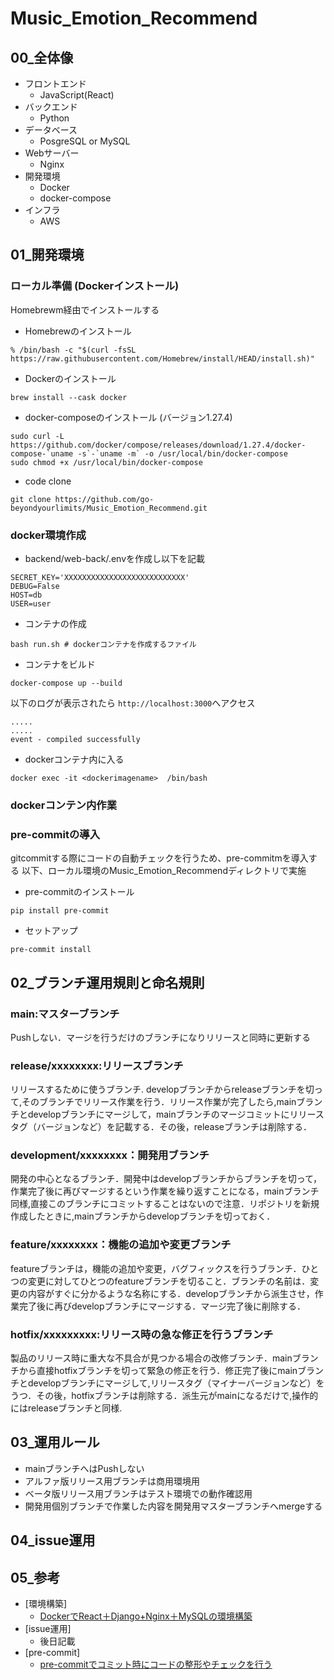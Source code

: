 # Music_Emotion_Recommend
## 00_全体像
* フロントエンド
  * JavaScript(React)
* バックエンド
  * Python
* データベース
  * PosgreSQL or MySQL
* Webサーバー
  * Nginx
* 開発環境
  * Docker
  * docker-compose
* インフラ
  * AWS 
## 01_開発環境
### ローカル準備 (Dockerインストール)
Homebrewm経由でインストールする

* Homebrewのインストール
```
% /bin/bash -c "$(curl -fsSL https://raw.githubusercontent.com/Homebrew/install/HEAD/install.sh)"
```
* Dockerのインストール
```
brew install --cask docker
```
* docker-composeのインストール (バージョン1.27.4)
```
sudo curl -L https://github.com/docker/compose/releases/download/1.27.4/docker-compose-`uname -s`-`uname -m` -o /usr/local/bin/docker-compose
sudo chmod +x /usr/local/bin/docker-compose
```
* code clone
```
git clone https://github.com/go-beyondyourlimits/Music_Emotion_Recommend.git
```
### docker環境作成
* backend/web-back/.envを作成し以下を記載
```
SECRET_KEY='XXXXXXXXXXXXXXXXXXXXXXXXXXX'
DEBUG=False
HOST=db
USER=user
```
* コンテナの作成
```
bash run.sh # dockerコンテナを作成するファイル
```
* コンテナをビルド
```
docker-compose up --build
```
以下のログが表示されたら `http://localhost:3000`へアクセス
```
.....
.....
event - compiled successfully
```
* dockerコンテナ内に入る
```
docker exec -it <dockerimagename>  /bin/bash
```
### dockerコンテン内作業

### pre-commitの導入
gitcommitする際にコードの自動チェックを行うため、pre-commitmを導入する
以下、ローカル環境のMusic_Emotion_Recommendディレクトリで実施
* pre-commitのインストール
```
pip install pre-commit
```
* セットアップ
```
pre-commit install
```

## 02_ブランチ運用規則と命名規則
### main:マスターブランチ
Pushしない．マージを行うだけのブランチになりリリースと同時に更新する
### release/xxxxxxxx:リリースブランチ
リリースするために使うブランチ. developブランチからreleaseブランチを切って,そのブランチでリリース作業を行う．リリース作業が完了したら,mainブランチとdevelopブランチにマージして，mainブランチのマージコミットにリリースタグ（バージョンなど）を記載する．その後，releaseブランチは削除する．
### development/xxxxxxxx：開発用ブランチ
開発の中心となるブランチ．開発中はdevelopブランチからブランチを切って，作業完了後に再びマージするという作業を繰り返すことになる，mainブランチ同様,直接このブランチにコミットすることはないので注意．リポジトリを新規作成したときに,mainブランチからdevelopブランチを切っておく．
### feature/xxxxxxxx：機能の追加や変更ブランチ
featureブランチは，機能の追加や変更，バグフィックスを行うブランチ．ひとつの変更に対してひとつのfeatureブランチを切ること．ブランチの名前は．変更の内容がすぐに分かるような名称にする．developブランチから派生させ，作業完了後に再びdevelopブランチにマージする．マージ完了後に削除する．
### hotfix/xxxxxxxxx:リリース時の急な修正を行うブランチ
製品のリリース時に重大な不具合が見つかる場合の改修ブランチ．mainブランチから直接hotfixブランチを切って緊急の修正を行う．修正完了後にmainブランチとdevelopブランチにマージして,リリースタグ（マイナーバージョンなど）をうつ．その後，hotfixブランチは削除する．派生元がmainになるだけで,操作的にはreleaseブランチと同様.
## 03_運用ルール
* mainブランチへはPushしない
* アルファ版リリース用ブランチは商用環境用
* ベータ版リリース用ブランチはテスト環境での動作確認用
* 開発用個別ブランチで作業した内容を開発用マスターブランチへmergeする
## 04_issue運用
## 05_参考
* [環境構築]
    * [DockerでReact＋Django+Nginx＋MySQLの環境構築](https://github.com/greenteabiscuit/django-react-nginx-mysql-docker)
* [issue運用]
    * 後日記載
* [pre-commit]
    * [pre-commitでコミット時にコードの整形やチェックを行う](https://zenn.dev/yiskw713/articles/3c3b4022f3e3f22d276d)
